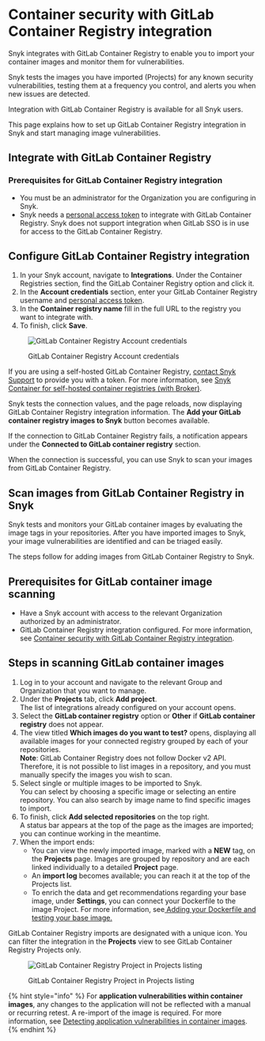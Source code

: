 # Container security with GitLab Container Registry integration

Snyk integrates with GitLab Container Registry to enable you to import your container images and monitor them for vulnerabilities.

Snyk tests the images you have imported (Projects) for any known security vulnerabilities, testing them at a frequency you control, and alerts you when new issues are detected.

Integration with GitLab Container Registry is available for all Snyk users.

This page explains how to set up GitLab Container Registry integration in Snyk and start managing image vulnerabilities.

## Integrate with GitLab Container Registry

### **Prerequisites for GitLab Container Registry integration**

* You must be an administrator for the Organization you are configuring in Snyk.
* Snyk needs a [personal access token](https://docs.gitlab.com/ee/user/profile/personal\_access\_tokens.html) to integrate with GitLab Container Registry. Snyk does not support integration when GitLab SSO is in use for access to the GitLab Container Registry.

## **Configure GitLab Container Registry integration**

1. In your Snyk account, navigate to **Integrations**. Under the Container Registries section, find the GitLab Container Registry option and click it.
2. In the **Account credentials** section, enter your GitLab Container Registry username and [personal access token](https://docs.gitlab.com/ee/user/profile/personal\_access\_tokens.html).
3. In the **Container registry name** fill in the full URL to the registry you want to integrate with.
4. To finish, click **Save**.

<figure><img src="../../.gitbook/assets/mceclip1-6-.png" alt="GitLab Container Registry Account credentials"><figcaption><p>GitLab Container Registry Account credentials</p></figcaption></figure>

If you are using a self-hosted GitLab Container Registry, [contact Snyk Support](https://support.snyk.io/hc/en-us/requests/new) to provide you with a token. For more information, see [Snyk Container for self-hosted container registries (with Broker)](../../scan-applications/snyk-container/integrate-with-self-hosted-container-registries-broker.md).

Snyk tests the connection values, and the page reloads, now displaying GitLab Container Registry integration information. The **Add your GitLab container registry images to Snyk** button becomes available.&#x20;

If the connection to GitLab Container Registry fails, a notification appears under the **Connected to GitLab container registry** section.

When the connection is successful, you can use Snyk to scan your images from GitLab Container Registry.

## Scan images from GitLab Container Registry in Snyk

Snyk tests and monitors your GitLab container images by evaluating the image tags in your repositories. After you have imported images to Snyk, your image vulnerabilities are identified and can be triaged easily.

The steps follow for adding images from GitLab Container Registry to Snyk.

## **Prerequisites for GitLab container image scanning**

* Have a Snyk account with access to the relevant Organization authorized by an administrator.
* GitLab Container Registry integration configured. For more information, see [Container security with GitLab Container Registry integration](https://docs.snyk.io/snyk-container/image-scanning-library/gitlab-container-registry-image-scanning/container-security-with-gitlab-container-registry-integration).

## **Steps in scanning GitLab container images**

1. Log in to your account and navigate to the relevant Group and Organization that you want to manage.
2. Under the **Projects** tab, click **Add project**.\
   The list of integrations already configured on your account opens.
3. Select the **GitLab container registry** option or **Other** if **GitLab container registry** does not appear.
4. The view titled **Which images do you want to test?** opens, displaying all available images for your connected registry grouped by each of your repositories.\
   **Note**: GitLab Container Registry does not follow Docker v2 API. Therefore, it is not possible to list images in a repository, and you must manually specify the images you wish to scan.
5. Select single or multiple images to be imported to Snyk.\
   You can select by choosing a specific image or selecting an entire repository. You can also search by image name to find specific images to import.
6. To finish, click **Add selected repositories** on the top right.\
   A status bar appears at the top of the page as the images are imported; you can continue working in the meantime.
7. When the import ends:
   * You can view the newly imported image, marked with a **NEW** tag, on the **Projects** page. Images are grouped by repository and are each linked individually to a detailed **Project** page.
   * An **import log** becomes available; you can reach it at the top of the Projects list.
   * To enrich the data and get recommendations regarding your base image, under **Settings**, you can connect your Dockerfile to the image Project. For more information, see[ Adding your Dockerfile and testing your base image.](../../scan-applications/snyk-container/scan-your-dockerfile/detect-vulnerable-base-images-from-your-dockerfile.md)

GitLab Container Registry imports are designated with a unique icon. You can filter the integration in the **Projects** view to see GitLab Container Registry Projects only.

<figure><img src="../../.gitbook/assets/mceclip0-14-.png" alt="GitLab Container Registry Project in Projects listing"><figcaption><p>GitLab Container Registry Project in Projects listing</p></figcaption></figure>

{% hint style="info" %}
For **application vulnerabilities within container images**, any changes to the application will not be reflected with a manual or recurring retest. A re-import of the image is required. For more information, see [Detecting application vulnerabilities in container images](../../scan-applications/snyk-container/use-snyk-container/detect-application-vulnerabilities-in-container-images.md).
{% endhint %}
